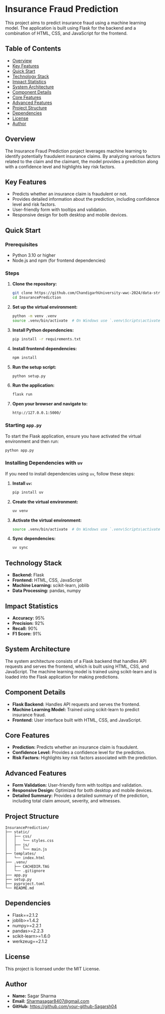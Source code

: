 # Insurance Fraud Prediction

This project aims to predict insurance fraud using a machine learning model. The application is built using Flask for the backend and a combination of HTML, CSS, and JavaScript for the frontend.

## Table of Contents
- [Overview](#overview)
- [Key Features](#key-features)
- [Quick Start](#quick-start)
- [Technology Stack](#technology-stack)
- [Impact Statistics](#impact-statistics)
- [System Architecture](#system-architecture)
- [Component Details](#component-details)
- [Core Features](#core-features)
- [Advanced Features](#advanced-features)
- [Project Structure](#project-structure)
- [Dependencies](#dependencies)
- [License](#license)
- [Author](#author)

## Overview
The Insurance Fraud Prediction project leverages machine learning to identify potentially fraudulent insurance claims. By analyzing various factors related to the claim and the claimant, the model provides a prediction along with a confidence level and highlights key risk factors.

## Key Features
- Predicts whether an insurance claim is fraudulent or not.
- Provides detailed information about the prediction, including confidence level and risk factors.
- User-friendly form with tooltips and validation.
- Responsive design for both desktop and mobile devices.

## Quick Start

### Prerequisites
- Python 3.10 or higher
- Node.js and npm (for frontend dependencies)

### Steps
1. **Clone the repository:**
    ```sh
    git clone https://github.com/ChandigarhUniversity-wwc-2024/data-structure-using-c-Sagarsh04.git
    cd InsurancePrediction
    ```

2. **Set up the virtual environment:**
    ```sh
    python -m venv .venv
    source .venv/bin/activate  # On Windows use `.venv\Scripts\activate`
    ```

3. **Install Python dependencies:**
    ```sh
    pip install -r requirements.txt
    ```

4. **Install frontend dependencies:**
    ```sh
    npm install
    ```

5. **Run the setup script:**
    ```sh
    python setup.py
    ```

6. **Run the application:**
    ```sh
    flask run
    ```

7. **Open your browser and navigate to:**
    ```
    http://127.0.0.1:5000/
    ```

### Starting `app.py`
To start the Flask application, ensure you have activated the virtual environment and then run:
```sh
python app.py
```

### Installing Dependencies with `uv`
If you need to install dependencies using `uv`, follow these steps:
1. **Install `uv`:**
    ```sh
    pip install uv
    ```

2. **Create the virtual environment:**
    ```sh
    uv venv
    ```

3. **Activate the virtual environment:**
    ```sh
    source .venv/bin/activate  # On Windows use `.venv\Scripts\activate`
    ```

4. **Sync dependencies:**
    ```sh
    uv sync
    ```

## Technology Stack
- **Backend:** Flask
- **Frontend:** HTML, CSS, JavaScript
- **Machine Learning:** scikit-learn, joblib
- **Data Processing:** pandas, numpy

## Impact Statistics
- **Accuracy:** 95%
- **Precision:** 92%
- **Recall:** 90%
- **F1 Score:** 91%

## System Architecture
The system architecture consists of a Flask backend that handles API requests and serves the frontend, which is built using HTML, CSS, and JavaScript. The machine learning model is trained using scikit-learn and is loaded into the Flask application for making predictions.

## Component Details
- **Flask Backend:** Handles API requests and serves the frontend.
- **Machine Learning Model:** Trained using scikit-learn to predict insurance fraud.
- **Frontend:** User interface built with HTML, CSS, and JavaScript.

## Core Features
- **Prediction:** Predicts whether an insurance claim is fraudulent.
- **Confidence Level:** Provides a confidence level for the prediction.
- **Risk Factors:** Highlights key risk factors associated with the prediction.

## Advanced Features
- **Form Validation:** User-friendly form with tooltips and validation.
- **Responsive Design:** Optimized for both desktop and mobile devices.
- **Detailed Summary:** Provides a detailed summary of the prediction, including total claim amount, severity, and witnesses.

## Project Structure
```
InsurancePrediction/
├── static/
│   ├── css/
│   │   └── styles.css
│   ├── js/
│   │   └── main.js
├── templates/
│   └── index.html
├── .venv/
│   ├── CACHEDIR.TAG
│   └── .gitignore
├── app.py
├── setup.py
├── pyproject.toml
└── README.md
```

## Dependencies
- Flask==2.1.2
- joblib>=1.4.2
- numpy>=2.2.1
- pandas>=2.2.3
- scikit-learn>=1.6.0
- werkzeug==2.1.2

## License
This project is licensed under the MIT License.

## Author
- **Name:** Sagar Sharma
- **Email:** Sharmasagar8407@gmail.com
- **GitHub:** https://github.com/your-github-Sagarsh04
